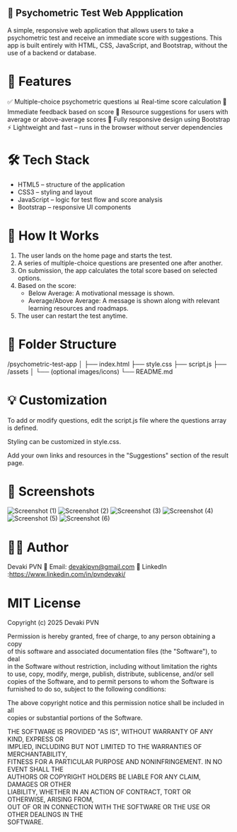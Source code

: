## 🧠 Psychometric Test Web Appplication
A simple, responsive web application that allows users to take a psychometric test and receive an immediate score with suggestions. This app is built entirely with HTML, CSS, JavaScript, and Bootstrap, without the use of a backend or database.

# 📌 Features
✅ Multiple-choice psychometric questions
📊 Real-time score calculation
🎯 Immediate feedback based on score
🧭 Resource suggestions for users with average or above-average scores
📱 Fully responsive design using Bootstrap
⚡ Lightweight and fast – runs in the browser without server dependencies

# 🛠️ Tech Stack
- HTML5 – structure of the application
- CSS3 – styling and layout
- JavaScript – logic for test flow and score analysis
- Bootstrap – responsive UI components

# 🚀 How It Works
1. The user lands on the home page and starts the test.
2. A series of multiple-choice questions are presented one after another.
3. On submission, the app calculates the total score based on selected options.
4. Based on the score:
    - Below Average: A motivational message is shown.
    - Average/Above Average: A message is shown along with relevant learning resources and roadmaps.
5. The user can restart the test anytime.

# 📂 Folder Structure
/psychometric-test-app
│
├── index.html
├── style.css
├── script.js
├── /assets
│   └── (optional images/icons)
└── README.md

# 💡 Customization
To add or modify questions, edit the script.js file where the questions array is defined.

Styling can be customized in style.css.

Add your own links and resources in the "Suggestions" section of the result page.

# 📸 Screenshots

![Screenshot (1)](https://github.com/user-attachments/assets/c969a832-537d-4ced-a049-7e5b07f74a3b)
![Screenshot (2)](https://github.com/user-attachments/assets/28dd24ac-cac5-4a54-b6d5-044ff35faf78)
![Screenshot (3)](https://github.com/user-attachments/assets/7f519f67-a96e-426a-9258-4783dfbc17ee)
![Screenshot (4)](https://github.com/user-attachments/assets/35b148c5-8c1c-4287-b0e6-c6dbe97788a4)
![Screenshot (5)](https://github.com/user-attachments/assets/2e41a9dd-1885-4631-9c87-47e7e4c83ee9)
![Screenshot (6)](https://github.com/user-attachments/assets/307439c0-faa0-4ce3-ae6f-8c9ce580a46a)

# 🧑‍💻 Author
Devaki PVN
📧 Email: devakipvn@gmail.com
🔗 LinkedIn :https://www.linkedin.com/in/pvndevaki/

# MIT License

Copyright (c) 2025 Devaki PVN

Permission is hereby granted, free of charge, to any person obtaining a copy  
of this software and associated documentation files (the "Software"), to deal  
in the Software without restriction, including without limitation the rights  
to use, copy, modify, merge, publish, distribute, sublicense, and/or sell  
copies of the Software, and to permit persons to whom the Software is  
furnished to do so, subject to the following conditions:

The above copyright notice and this permission notice shall be included in all  
copies or substantial portions of the Software.

THE SOFTWARE IS PROVIDED "AS IS", WITHOUT WARRANTY OF ANY KIND, EXPRESS OR  
IMPLIED, INCLUDING BUT NOT LIMITED TO THE WARRANTIES OF MERCHANTABILITY,  
FITNESS FOR A PARTICULAR PURPOSE AND NONINFRINGEMENT. IN NO EVENT SHALL THE  
AUTHORS OR COPYRIGHT HOLDERS BE LIABLE FOR ANY CLAIM, DAMAGES OR OTHER  
LIABILITY, WHETHER IN AN ACTION OF CONTRACT, TORT OR OTHERWISE, ARISING FROM,  
OUT OF OR IN CONNECTION WITH THE SOFTWARE OR THE USE OR OTHER DEALINGS IN THE  
SOFTWARE.
